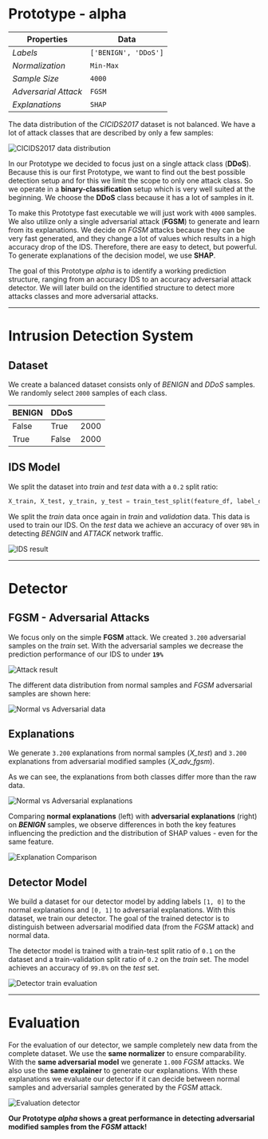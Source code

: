 # Prototype - alpha

| Properties           | Data                 |
| -------------------- | -------------------- |
| *Labels*             | `['BENIGN', 'DDoS']` |
| *Normalization*      | `Min-Max`            |
| *Sample Size*        | `4000`               |
| *Adversarial Attack* | `FGSM`               |
| *Explanations*       | `SHAP`               |

The data distribution of the *CICIDS2017* dataset is not balanced. We have a lot of attack classes that are described by only a few samples:

![CICIDS2017 data distribution](images/CICIDS2017_data_distribution.png)

In our Prototype we decided to focus just on a single attack class (**DDoS**). Because this is our first Prototype, we want to find out the best possible detection setup and for this we limit the scope to only one attack class. So we operate in a **binary-classification** setup which is very well suited at the beginning. We choose the **DDoS** class because it has a lot of samples in it. 

To make this Prototype fast executable we will just work with `4000` samples. We also utilize only a single adversarial attack (**FGSM**) to generate and learn from its explanations. We decide on *FGSM* attacks because they can be very fast generated, and they change a lot of values which results in a high accuracy drop of the IDS. Therefore, there are easy to detect, but powerful. To generate explanations of the decision model, we use **SHAP**.

The goal of this Prototype *alpha* is to identify a working prediction structure, ranging from an accuracy IDS to an accuracy adversarial attack detector. We will later build on the identified structure to detect more attacks classes and more adversarial attacks.

---
# Intrusion Detection System

## Dataset

We create a balanced dataset consists only of *BENIGN* and *DDoS* samples.  We randomly select `2000` samples of each class.

| BENIGN | DDoS  |      |
| ------ | ----- | ---- |
| False  | True  | 2000 |
| True   | False | 2000 |

## IDS Model

We split the dataset into *train* and *test* data with a `0.2` split ratio:
```python
X_train, X_test, y_train, y_test = train_test_split(feature_df, label_df, test_size=0.2, random_state=42)
```
We split the *train* data once again in *train* and *validation* data. This data is used to train our IDS. On the *test* data we achieve an accuracy of over `98%` in detecting *BENGIN* and *ATTACK* network traffic.

![IDS result](images/ids_result.png)

--- 
# Detector
## FGSM - Adversarial Attacks

We focus only on the simple **FGSM** attack. We created `3.200` adversarial samples on the *train* set. With the adversarial samples we decrease the prediction performance of our IDS to under **`19%`**

![Attack result](images/attack_result.png)

The different data distribution from normal samples and *FGSM* adversarial samples are shown here: 

![Normal vs Adversarial data](images/normal_vs_adversarial_data.png)

## Explanations

We generate `3.200` explanations from normal samples (*X_test*) and `3.200` explanations from adversarial modified samples (*X_adv_fgsm*).

As we can see, the explanations from both classes differ more than the raw data.

![Normal vs Adversarial explanations](images/normal_vs_adverarial_explanations.png)

Comparing **normal explanations** (left) with **adversarial explanations** (right) on ***BENIGN*** samples, we observe differences in both the key features influencing the prediction and the distribution of SHAP values - even for the same feature.

![Explanation Comparison](images/explanation_comparison.png)

## Detector Model

We build a dataset for our detector model by adding labels `[1, 0]` to the normal explanations and `[0, 1]` to adversarial explanations. With this dataset, we train our detector. The goal of the trained detector is to distinguish between adversarial modified data (from the *FGSM* attack) and normal data.

The detector model is trained with a train-test split ratio of `0.1` on the dataset and a train-validation split ratio of `0.2` on the *train* set. The model achieves an accuracy of `99.8%` on the *test* set.

![Detector train evaluation](images/train_detector_evaluation.png)

---
# Evaluation

For the evaluation of our detector, we sample completely new data from the complete dataset. We use the **same normalizer** to ensure comparability. With the **same adversarial model** we generate `1.000` *FGSM* attacks. We also use the **same explainer** to generate our explanations. With these explanations we evaluate our detector if it can decide between normal samples and adversarial samples generated by the *FGSM* attack.

![Evaluation detector](images/evaluation_detector.png)

**Our Prototype *alpha* shows a great performance in detecting adversarial modified samples from the *FGSM* attack!**